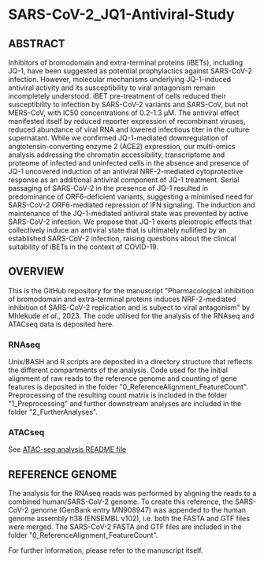 # SARS-CoV-2_JQ1-Antiviral-Study

## ABSTRACT

Inhibitors of bromodomain and extra-terminal proteins (iBETs), including JQ-1, have been suggested as potential prophylactics against SARS-CoV-2 infection. However, molecular mechanisms underlying JQ-1-induced antiviral activity and its susceptibility to viral antagonism remain incompletely understood. iBET pre-treatment of cells reduced their susceptibility to infection by SARS-CoV-2 variants and SARS-CoV, but not MERS-CoV, with IC50 concentrations of 0.2-1.3 µM. The antiviral effect manifested itself by reduced reporter expression of recombinant viruses, reduced abundance of viral RNA and lowered infectious titer in the culture supernatant. While we confirmed JQ-1-mediated downregulation of angiotensin-converting enzyme 2 (ACE2) expression, our multi-omics analysis addressing the chromatin accessibility, transcriptome and proteome of infected and uninfected cells in the absence and presence of JQ-1 uncovered induction of an antiviral NRF-2-mediated cytoprotective response as an additional antiviral component of JQ-1 treatment. Serial passaging of SARS-CoV-2 in the presence of JQ-1 resulted in predominance of ORF6-deficient variants, suggesting a minimised need for SARS-CoV-2 ORF6-mediated repression of IFN signaling. The induction and maintenance of the JQ-1-mediated antiviral state was prevented by active SARS-CoV-2 infection. We propose that JQ-1 exerts pleiotropic effects that collectively induce an antiviral state that is ultimately nullified by an established SARS-CoV-2 infection, raising questions about the clinical suitability of iBETs in the context of COVID-19.

## OVERVIEW

This is the GitHub repository for the manuscript "Pharmacological inhibition of bromodomain and extra-terminal proteins induces NRF-2-mediated inhibition of SARS-CoV-2 replication and is subject to viral antagonism" by Mhlekude _et al._, 2023. The code utilised for the analysis of the RNAseq and ATACseq data is deposited here. 

### RNAseq

Unix/BASH and R scripts are deposited in a directory structure that reflects the different compartments of the analysis. Code used for the initial alignment of raw reads to the reference genome and counting of gene features is deposited in the folder "0_ReferenceAlignment_FeatureCount". Preprocessing of the resulting count matrix is included in the folder "1_Preprocessing" and further downstream analyses are included in the folder "2_FurtherAnalyses".

### ATACseq

See [ATAC-seq analysis README file](ATACseq)

## REFERENCE GENOME

The analysis for the RNAseq reads was performed by aligning the reads to a combined human/SARS-CoV-2 genome. To create this reference, the SARS-CoV-2 genome (GenBank entry MN908947) was appended to the human genome assembly h38 (ENSEMBL v102), i.e. both the FASTA and GTF files were merged. The SARS-CoV-2 FASTA and GTF files are included in the folder "0_ReferenceAlignment_FeatureCount". 

For further information, please refer to the manuscript itself.
